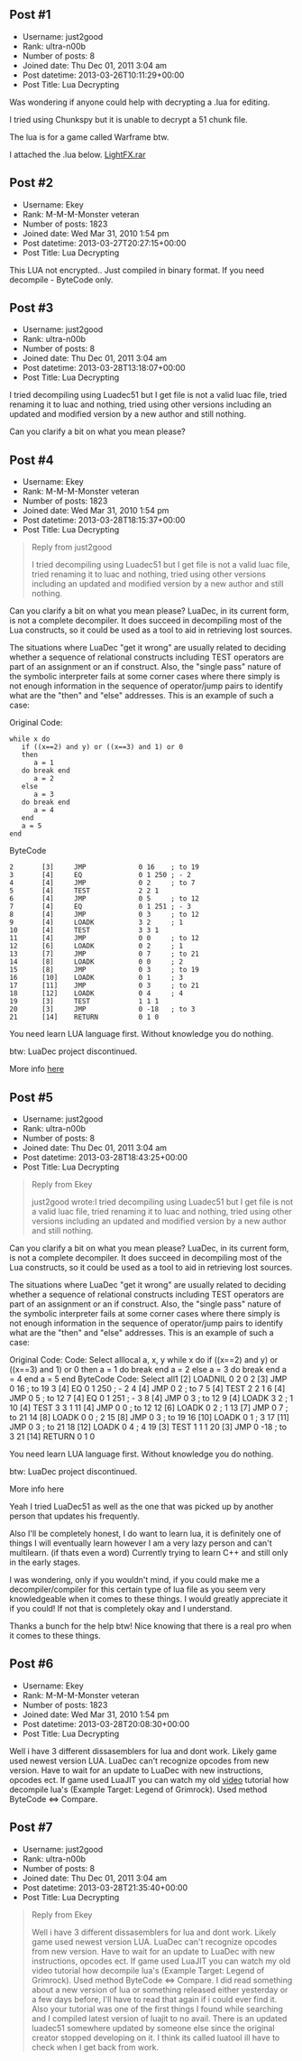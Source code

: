 ## Post #1
- Username: just2good
- Rank: ultra-n00b
- Number of posts: 8
- Joined date: Thu Dec 01, 2011 3:04 am
- Post datetime: 2013-03-26T10:11:29+00:00
- Post Title: Lua Decrypting

Was wondering if anyone could help with decrypting a .lua for editing.

I tried using Chunkspy but it is unable to decrypt a 51 chunk file.

The lua is for a game called Warframe btw.

I attached the .lua below.
[LightFX.rar](https://xentaxbackup.github.io/file/6290_LightFX.rar)
## Post #2
- Username: Ekey
- Rank: M-M-M-Monster veteran
- Number of posts: 1823
- Joined date: Wed Mar 31, 2010 1:54 pm
- Post datetime: 2013-03-27T20:27:15+00:00
- Post Title: Lua Decrypting

This LUA not encrypted.. Just compiled in binary format. If you need decompile - ByteCode only.
## Post #3
- Username: just2good
- Rank: ultra-n00b
- Number of posts: 8
- Joined date: Thu Dec 01, 2011 3:04 am
- Post datetime: 2013-03-28T13:18:07+00:00
- Post Title: Lua Decrypting

I tried decompiling using Luadec51 but I get file is not a valid luac file, tried renaming it to luac and nothing, tried using other versions including an updated and modified version by a new author and still nothing.


Can you clarify a bit on what you mean please?
## Post #4
- Username: Ekey
- Rank: M-M-M-Monster veteran
- Number of posts: 1823
- Joined date: Wed Mar 31, 2010 1:54 pm
- Post datetime: 2013-03-28T18:15:37+00:00
- Post Title: Lua Decrypting

> Reply from just2good
>
> I tried decompiling using Luadec51 but I get file is not a valid luac file, tried renaming it to luac and nothing, tried using other versions including an updated and modified version by a new author and still nothing.

Can you clarify a bit on what you mean please?
LuaDec, in its current form, is not a complete decompiler. It does succeed in decompiling most of the Lua constructs, so it could be used as a tool to aid in retrieving lost sources.

The situations where LuaDec "get it wrong" are usually related to deciding whether a sequence of relational constructs including TEST operators are part of an assignment or an if construct. Also, the "single pass" nature of the symbolic interpreter fails at some corner cases where there simply is not enough information in the sequence of operator/jump pairs to identify what are the "then" and "else" addresses. This is an example of such a case: 

Original Code:

```
while x do
   if ((x==2) and y) or ((x==3) and 1) or 0
   then
      a = 1
   do break end
      a = 2
   else
      a = 3
   do break end
      a = 4
   end
   a = 5
end
```

ByteCode

```
2       [3]     JMP             0 16    ; to 19
3       [4]     EQ              0 1 250 ; - 2
4       [4]     JMP             0 2     ; to 7
5       [4]     TEST            2 2 1
6       [4]     JMP             0 5     ; to 12
7       [4]     EQ              0 1 251 ; - 3
8       [4]     JMP             0 3     ; to 12
9       [4]     LOADK           3 2     ; 1
10      [4]     TEST            3 3 1
11      [4]     JMP             0 0     ; to 12
12      [6]     LOADK           0 2     ; 1
13      [7]     JMP             0 7     ; to 21
14      [8]     LOADK           0 0     ; 2
15      [8]     JMP             0 3     ; to 19
16      [10]    LOADK           0 1     ; 3
17      [11]    JMP             0 3     ; to 21
18      [12]    LOADK           0 4     ; 4
19      [3]     TEST            1 1 1
20      [3]     JMP             0 -18   ; to 3
21      [14]    RETURN          0 1 0
```


You need learn LUA language first. Without knowledge you do nothing.

btw: LuaDec project discontinued.

More info [here](http://luadec.luaforge.net/)
## Post #5
- Username: just2good
- Rank: ultra-n00b
- Number of posts: 8
- Joined date: Thu Dec 01, 2011 3:04 am
- Post datetime: 2013-03-28T18:43:25+00:00
- Post Title: Lua Decrypting

> Reply from Ekey
>
> just2good wrote:I tried decompiling using Luadec51 but I get file is not a valid luac file, tried renaming it to luac and nothing, tried using other versions including an updated and modified version by a new author and still nothing.

Can you clarify a bit on what you mean please?
LuaDec, in its current form, is not a complete decompiler. It does succeed in decompiling most of the Lua constructs, so it could be used as a tool to aid in retrieving lost sources.

The situations where LuaDec "get it wrong" are usually related to deciding whether a sequence of relational constructs including TEST operators are part of an assignment or an if construct. Also, the "single pass" nature of the symbolic interpreter fails at some corner cases where there simply is not enough information in the sequence of operator/jump pairs to identify what are the "then" and "else" addresses. This is an example of such a case: 

Original Code:
Code: Select alllocal a, x, y
while x do
   if ((x==2) and y) or ((x==3) and 1) or 0
   then
      a = 1
   do break end
      a = 2
   else
      a = 3
   do break end
      a = 4
   end
   a = 5
end
ByteCode
Code: Select all1       [2]     LOADNIL         0 2 0
2       [3]     JMP             0 16    ; to 19
3       [4]     EQ              0 1 250 ; - 2
4       [4]     JMP             0 2     ; to 7
5       [4]     TEST            2 2 1
6       [4]     JMP             0 5     ; to 12
7       [4]     EQ              0 1 251 ; - 3
8       [4]     JMP             0 3     ; to 12
9       [4]     LOADK           3 2     ; 1
10      [4]     TEST            3 3 1
11      [4]     JMP             0 0     ; to 12
12      [6]     LOADK           0 2     ; 1
13      [7]     JMP             0 7     ; to 21
14      [8]     LOADK           0 0     ; 2
15      [8]     JMP             0 3     ; to 19
16      [10]    LOADK           0 1     ; 3
17      [11]    JMP             0 3     ; to 21
18      [12]    LOADK           0 4     ; 4
19      [3]     TEST            1 1 1
20      [3]     JMP             0 -18   ; to 3
21      [14]    RETURN          0 1 0

You need learn LUA language first. Without knowledge you do nothing.

btw: LuaDec project discontinued.

More info here

Yeah I tried LuaDec51 as well as the one that was picked up by another person that updates his frequently.

Also I'll be completely honest, I do want to learn lua, it is definitely one of things I will eventually learn however I am a very lazy person and can't multilearn. (if thats even a word)
Currently trying to learn C++ and still only in the early stages.

I was wondering, only if you wouldn't mind, if you could make me a decompiler/compiler for this certain type of lua file as you seem very knowledgeable when it comes to these things. I would greatly appreciate it if you could! If not that is completely okay and I understand.

Thanks a bunch for the help btw! Nice knowing that there is a real pro when it comes to these things.
## Post #6
- Username: Ekey
- Rank: M-M-M-Monster veteran
- Number of posts: 1823
- Joined date: Wed Mar 31, 2010 1:54 pm
- Post datetime: 2013-03-28T20:08:30+00:00
- Post Title: Lua Decrypting

Well i have 3 different dissasemblers for lua and dont work. Likely game used newest version LUA. LuaDec can't recognize opcodes from new version. Have to wait for an update to LuaDec with new instructions, opcodes ect.
If game used LuaJIT you can watch my old [video](http://www20.zippyshare.com/v/34753967/file.html) tutorial how decompile lua's (Example Target: Legend of Grimrock). Used method ByteCode <=> Compare.
## Post #7
- Username: just2good
- Rank: ultra-n00b
- Number of posts: 8
- Joined date: Thu Dec 01, 2011 3:04 am
- Post datetime: 2013-03-28T21:35:40+00:00
- Post Title: Lua Decrypting

> Reply from Ekey
>
> Well i have 3 different dissasemblers for lua and dont work. Likely game used newest version LUA. LuaDec can't recognize opcodes from new version. Have to wait for an update to LuaDec with new instructions, opcodes ect.
If game used LuaJIT you can watch my old video tutorial how decompile lua's (Example Target: Legend of Grimrock). Used method ByteCode <=> Compare.
I did read something about a new version of lua or something released either yesterday or a few days before, I'll have to read that again if i could ever find it. Also your tutorial was one of the first things I found while searching and I compiled latest version of luajit to no avail. There is an updated luadec51 somewhere updated by someone else since the original creator stopped developing on it. I think its called luatool ill have to check when I get back from work.
